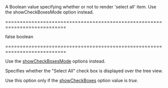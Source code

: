 <!--**
/*-------------------------------------------
    Auto-generated file. Do not modify.
-------------------------------------------

**-->
<!--d-->A Boolean value specifying whether or not to render 'select all' item.<!--/d-->
<!--dep-->Use the showCheckBoxesMode option instead.<!--/dep-->
===========================================================================
<!--default-->false<!--/default-->
<!--type-->boolean<!--/type-->
===========================================================================

<!--deprecated-->
Use the [showCheckBoxesMode]({basewidgetpath}/Configuration/#showCheckBoxesMode) options instead.
<!--/deprecated-->

<!--shortDescription-->
Specifies whether the "Select All" check box is displayed over the tree view.
<!--/shortDescription-->

<!--fullDescription-->
Use this option only if the [showCheckBoxes](/Documentation/ApiReference/UI_Widgets/dxTreeView/Configuration/#showCheckBoxes) option value is *true*.


<!--/fullDescription-->